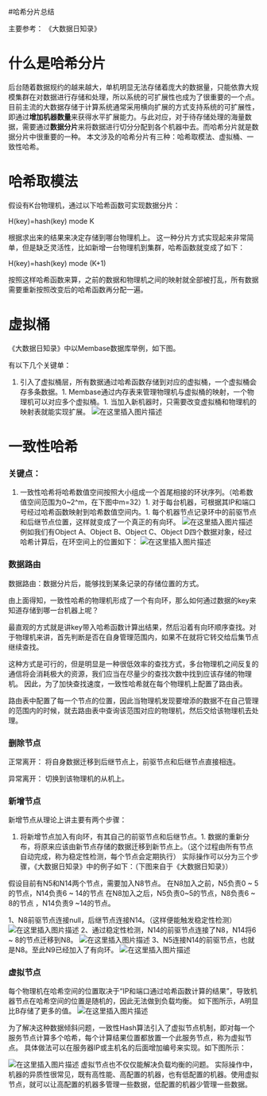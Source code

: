 #哈希分片总结
>  
 主要参考： 《大数据日知录》  


# 什么是哈希分片

后台随着数据规约的越来越大，单机明显无法存储着庞大的数据量，只能依靠大规模集群在对数据进行存储和处理，所以系统的可扩展性也成为了很重要的一个点。 目前主流的大数据存储于计算系统通常采用横向扩展的方式支持系统的可扩展性，即通过**增加机器数量**来获得水平扩展能力。与此对应，对于待存储处理的海量数据，需要通过**数据分片**来将数据进行切分分配到各个机器中去。而哈希分片就是数据分片中很重要的一种。 本文涉及的哈希分片有三种：哈希取模法、虚拟桶、一致性哈希。

# 哈希取模法

假设有K台物理机，通过以下哈希函数可实现数据分片：

>  
 H(key)=hash(key) mode K 


根据求出来的结果来决定存储到哪台物理机上。 这一种分片方式实现起来非常简单，但是缺乏灵活性，比如新增一台物理机到集群，哈希函数就变成了如下：

>  
 H(key)=hash(key) mode (K+1) 


按照这样哈希函数来算，之前的数据和物理机之间的映射就全部被打乱，所有数据需要重新按照改变后的哈希函数再分配一遍。

# 虚拟桶

《大数据日知录》中以Membase数据库举例，如下图。

有以下几个关键单：
1. 引入了虚拟桶层，所有数据通过哈希函数存储到对应的虚拟桶，一个虚拟桶会存多条数据。1. Membase通过内存表来管理物理机与虚拟桶的映射，一个物理机可以对应多个虚拟桶。1. 当加入新机器时，只需要改变虚拟桶和物理机的映射表就能实现扩展。 <img src="https://raw.githubusercontent.com/Double2hao/xujiajia_blog/main/img/16209911077460.png " alt="在这里插入图片描述">
# 一致性哈希

### 关键点：
1. 一致性哈希将哈希数值空间按照大小组成一个首尾相接的环状序列。（哈希数值空间范围为0~2^m，在下图中m=32）1. 对于每台机器，可根据其IP和端口号经过哈希函数映射到哈希数值空间内。1. 每个机器节点记录环中的前驱节点和后继节点位置，这样就变成了一个真正的有向环。
<img src="https://raw.githubusercontent.com/Double2hao/xujiajia_blog/main/img/16209911079161.png " alt="在这里插入图片描述"> 例如我们有Object A、Object B、Object C、Object D四个数据对象，经过哈希计算后，在环空间上的位置如下： <img src="https://raw.githubusercontent.com/Double2hao/xujiajia_blog/main/img/16209911079842.png " alt="在这里插入图片描述">

### 数据路由

>  
 数据路由：数据分片后，能够找到某条记录的存储位置的方式。 


由上面得知，一致性哈希的物理机形成了一个有向环，那么如何通过数据的key来知道存储到哪一台机器上呢？

最直观的方式就是讲key带入哈希函数计算出结果，然后沿着有向环顺序查找。对于物理机来讲，首先判断是否在自身管理范围内，如果不在就将它转交给后集节点继续查找。

这种方式是可行的，但是明显是一种很低效率的查找方式，多台物理机之间反复的通信将会消耗极大的资源，我们应当在尽量少的查找次数中找到应该存储的物理机。 因此，为了加快查找速度，一致性哈希就在每个物理机上配置了路由表。

路由表中配置了每一个节点的位置，因此当物理机发现要增添的数据不在自己管理的范围内的时候，就去路由表中查询该范围对应的物理机，然后交给该物理机去处理。

### 删除节点

正常离开： 将自身数据迁移到后继节点上，前驱节点和后继节点直接相连。

异常离开： 切换到该物理机的从机上。

### 新增节点

新增节点从理论上讲主要有两个步骤：
1. 将新增节点加入有向环，有其自己的前驱节点和后继节点。1. 数据的重新分布，将原来应该由新节点存储的数据迁移到新节点上。（这个过程由所有节点自动完成，称为稳定性检测，每个节点会定期执行）
实际操作可以分为三个步骤，《大数据日知录》中的例子如下：（下图来自于《大数据日知录》）

>  
 假设目前有N5和N14两个节点，需要加入N8节点。 在N8加入之前，N5负责0 ~ 5的节点，N14负责6 ~ 14的节点 在N8加入之后，N5负责0~5的节点，N8负责6 ~ 8的节点 ，N14负责9 ~14的节点。 


1、N8前驱节点连接null，后继节点连接N14。（这样便能触发稳定性检测） <img src="https://raw.githubusercontent.com/Double2hao/xujiajia_blog/main/img/16209911080603.png " alt="在这里插入图片描述"> 2、通过稳定性检测，N14的前驱节点连接了N8，N14将6 ~ 8的节点迁移到N8。 <img src="https://raw.githubusercontent.com/Double2hao/xujiajia_blog/main/img/16209911081164.png " alt="在这里插入图片描述"> 3、N5连接N14的前驱节点，也就是N8。至此N9已经加入了有向环。 <img src="https://raw.githubusercontent.com/Double2hao/xujiajia_blog/main/img/16209911081745.png " alt="在这里插入图片描述">

### 虚拟节点

每个物理机在哈希空间的位置取决于“IP和端口通过哈希函数计算的结果”，导致机器节点在哈希空间的位置是随机的，因此无法做到负载均衡。 如下图所示，A明显比B存储了更多的值。 <img src="https://raw.githubusercontent.com/Double2hao/xujiajia_blog/main/img/16209911083716.png " alt="在这里插入图片描述">

为了解决这种数据倾斜问题，一致性Hash算法引入了虚拟节点机制，即对每一个服务节点计算多个哈希，每个计算结果位置都放置一个此服务节点，称为虚拟节点。 具体做法可以在服务器IP或主机名的后面增加编号来实现。如下图所示：

<img src="https://raw.githubusercontent.com/Double2hao/xujiajia_blog/main/img/16209911084257.png " alt="在这里插入图片描述"> 虚拟节点也不仅仅能解决负载均衡的问题。 实际操作中，机器的异质性很常见，既有高性能、高配置的机器，也有低配置的机器。使用虚拟节点，就可以让高配置的机器多管理一些数据，低配置的机器少管理一些数据。